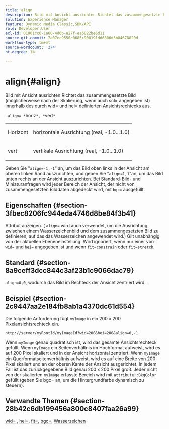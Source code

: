 ```yaml
---
title: align
description: Bild mit Ansicht ausrichten Richtet das zusammengesetzte Bild (möglicherweise nach der Skalierung, wenn auch scl= angegeben ist) innerhalb des durch wid= und hei= definierten Ansichtsrechtecks aus.
solution: Experience Manager
feature: Dynamic Media Classic,SDK/API
role: Developer,User
exl-id: 01001cc6-1a60-4d6b-a27f-ea5822be6d11
source-git-commit: 7a07ec9550c0685c908191dd6806d5b84678820d
workflow-type: tm+mt
source-wordcount: '274'
ht-degree: 1%

---
```


# align{#align}

Bild mit Ansicht ausrichten Richtet das zusammengesetzte Bild (möglicherweise nach der Skalierung, wenn auch scl= angegeben ist) innerhalb des durch wid= und hei= definierten Ansichtsrechtecks aus.

` align= *`horiz`*, *`vert`*`

<table id="simpletable_4CB26F72A56D4515B767C303F8E8A1CF"> 
 <tr class="strow"> 
  <td class="stentry"> <p> <span class="codeph"> <span class="varname"> Horizont </span> </span> </p> </td> 
  <td class="stentry"> <p>horizontale Ausrichtung (real, -1.0...1.0) </p> </td> 
 </tr> 
 <tr class="strow"> 
  <td class="stentry"> <p> <span class="codeph"> <span class="varname"> vert </span> </span> </p> </td> 
  <td class="stentry"> <p>vertikale Ausrichtung (real, -1.0...1.0) </p> </td> 
 </tr> 
</table>

Geben Sie &quot;`align=-1,-1`&quot; an, um das Bild oben links in der Ansicht am oberen linken Rand auszurichten, und geben Sie &quot;`align=1,1`&quot;an, um das Bild unten rechts an der Ansicht auszurichten. Bei Standard-Bild- und Miniaturanfragen wird jeder Bereich der Ansicht, der nicht von zusammengesetzten Bilddaten abgedeckt wird, mit `bgc=` ausgefüllt.

## Eigenschaften {#section-3fbec8206fc944eda4746d8be84f3b41}

Attribut anzeigen. ( `align=` wird auch verwendet, um die Ausrichtung zwischen einem Wasserzeichenbild und dem zusammengesetzten Bild zu definieren, auf das das Wasserzeichen angewendet wird.) Gilt unabhängig von der aktuellen Ebeneneinstellung. Wird ignoriert, wenn nur einer von `wid=` und `hei=` angegeben ist und wenn `fit=constrain` oder `fit=stretch`.

## Standard {#section-8a9ceff3dcc844c3af23b1c9066dac79}

`align=0,0`, wodurch das Bild im Rechteck der Ansicht zentriert wird.

## Beispiel {#section-2c9447aa2e184fb8ab1a4370dc61d554}

Die folgende Anforderung fügt `myImage` in ein 200 x 200 Pixelansichtsrechteck ein.

`http://server/myRootId/myImageId?wid=200&hei=200&align=0,-1`

Wenn `myImage` genau quadratisch ist, wird das gesamte Ansichtsrechteck gefüllt. Wenn `myImage` ein Seitenverhältnis im Hochformat aufweist, wird es auf 200 Pixel skaliert und in der Ansicht horizontal zentriert. Wenn `myImage` ein Querformatseitenverhältnis aufweist, wird es auf eine Breite von 200 Pixel skaliert und an der oberen Kante der Ansicht ausgerichtet. In jedem Fall ist das zurückgegebene Bild genau 200 x 200 Pixel groß. Jeder nicht von der skalierten `myImage` erfasste Bereich wird mit `attribute::BkgColor` gefüllt (geben Sie bgc= an, um die Hintergrundfarbe dynamisch zu steuern).

## Verwandte Themen {#section-28b42c6db199456a800c8407faa26a99}

[wid=](../../../../../is-api/http-ref/image-serving-api-ref/c-http-protocol-reference/c-command-reference/r-is-http-wid.md#reference-bfeadcb67bf4485f851eb21345527e47) , [hei=](../../../../../is-api/http-ref/image-serving-api-ref/c-http-protocol-reference/c-command-reference/r-is-http-hei.md#reference-6d6f556ccc0e4b98a815e8a5c1944a96), [fit=](../../../../../is-api/http-ref/image-serving-api-ref/c-http-protocol-reference/c-command-reference/r-fit.md#reference-f11bff6d93d143d6b135de3a923bc989), [bgc=](../../../../../is-api/http-ref/image-serving-api-ref/c-http-protocol-reference/c-command-reference/r-bgc.md#reference-53376175f617446fbe5c69120f834b88), [Wasserzeichen](../../../../../is-api/http-ref/image-serving-api-ref/c-http-protocol-reference/c-syntax-and-features/r-watermarks.md#reference-35d2c3a2c98349b792921c6cb8e73832)
